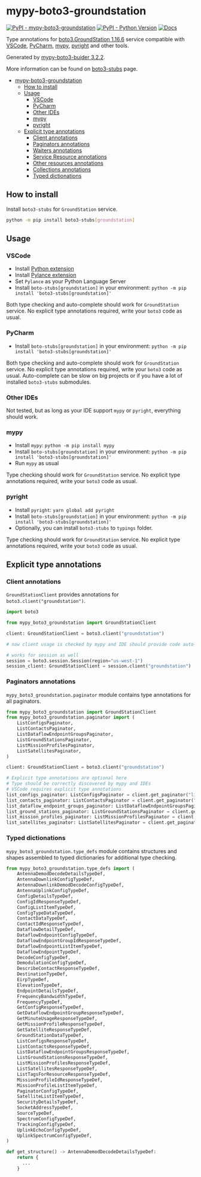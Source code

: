 # mypy-boto3-groundstation

[![PyPI - mypy-boto3-groundstation](https://img.shields.io/pypi/v/mypy-boto3-groundstation.svg?color=blue)](https://pypi.org/project/mypy-boto3-groundstation)
[![PyPI - Python Version](https://img.shields.io/pypi/pyversions/mypy-boto3-groundstation.svg?color=blue)](https://pypi.org/project/mypy-boto3-groundstation)
[![Docs](https://img.shields.io/readthedocs/mypy-boto3-builder.svg?color=blue)](https://mypy-boto3-builder.readthedocs.io/)

Type annotations for
[boto3.GroundStation 1.16.6](https://boto3.amazonaws.com/v1/documentation/api/1.16.6/reference/services/groundstation.html#GroundStation) service
compatible with
[VSCode](https://code.visualstudio.com/),
[PyCharm](https://www.jetbrains.com/pycharm/),
[mypy](https://github.com/python/mypy),
[pyright](https://github.com/microsoft/pyright)
and other tools.

Generated by [mypy-boto3-buider 3.2.2](https://github.com/vemel/mypy_boto3_builder).

More information can be found on [boto3-stubs](https://pypi.org/project/boto3-stubs/) page.

- [mypy-boto3-groundstation](#mypy-boto3-groundstation)
  - [How to install](#how-to-install)
  - [Usage](#usage)
    - [VSCode](#vscode)
    - [PyCharm](#pycharm)
    - [Other IDEs](#other-ides)
    - [mypy](#mypy)
    - [pyright](#pyright)
  - [Explicit type annotations](#explicit-type-annotations)
    - [Client annotations](#client-annotations)
    - [Paginators annotations](#paginators-annotations)
    - [Waiters annotations](#waiters-annotations)
    - [Service Resource annotations](#service-resource-annotations)
    - [Other resources annotations](#other-resources-annotations)
    - [Collections annotations](#collections-annotations)
    - [Typed dictionations](#typed-dictionations)

## How to install

Install `boto3-stubs` for `GroundStation` service.

```bash
python -m pip install boto3-stubs[groundstation]
```

## Usage

### VSCode

- Install [Python extension](https://marketplace.visualstudio.com/items?itemName=ms-python.python)
- Install [Pylance extension](https://marketplace.visualstudio.com/items?itemName=ms-python.vscode-pylance)
- Set `Pylance` as your Python Language Server
- Install `boto-stubs[groundstation]` in your environment: `python -m pip install 'boto3-stubs[groundstation]'`

Both type checking and auto-complete should work for `GroundStation` service.
No explicit type annotations required, write your `boto3` code as usual.

### PyCharm

- Install `boto-stubs[groundstation]` in your environment: `python -m pip install 'boto3-stubs[groundstation]'`

Both type checking and auto-complete should work for `GroundStation` service.
No explicit type annotations required, write your `boto3` code as usual.
Auto-complete can be slow on big projects or if you have a lot of installed `boto3-stubs` submodules.

### Other IDEs

Not tested, but as long as your IDE support `mypy` or `pyright`, everything should work.

### mypy

- Install `mypy`: `python -m pip install mypy`
- Install `boto-stubs[groundstation]` in your environment: `python -m pip install 'boto3-stubs[groundstation]'`
- Run `mypy` as usual

Type checking should work for `GroundStation` service.
No explicit type annotations required, write your `boto3` code as usual.

### pyright

- Install `pyright`: `yarn global add pyright`
- Install `boto-stubs[groundstation]` in your environment: `python -m pip install 'boto3-stubs[groundstation]'`
- Optionally, you can install `boto3-stubs` to `typings` folder.

Type checking should work for `GroundStation` service.
No explicit type annotations required, write your `boto3` code as usual.

## Explicit type annotations

### Client annotations

`GroundStationClient` provides annotations for `boto3.client("groundstation")`.

```python
import boto3

from mypy_boto3_groundstation import GroundStationClient

client: GroundStationClient = boto3.client("groundstation")

# now client usage is checked by mypy and IDE should provide code auto-complete

# works for session as well
session = boto3.session.Session(region="us-west-1")
session_client: GroundStationClient = session.client("groundstation")
```

### Paginators annotations

`mypy_boto3_groundstation.paginator` module contains type annotations for all paginators.

```python
from mypy_boto3_groundstation import GroundStationClient
from mypy_boto3_groundstation.paginator import (
    ListConfigsPaginator,
    ListContactsPaginator,
    ListDataflowEndpointGroupsPaginator,
    ListGroundStationsPaginator,
    ListMissionProfilesPaginator,
    ListSatellitesPaginator,
)

client: GroundStationClient = boto3.client("groundstation")

# Explicit type annotations are optional here
# Type should be correctly discovered by mypy and IDEs
# VSCode requires explicit type annotations
list_configs_paginator: ListConfigsPaginator = client.get_paginator("list_configs")
list_contacts_paginator: ListContactsPaginator = client.get_paginator("list_contacts")
list_dataflow_endpoint_groups_paginator: ListDataflowEndpointGroupsPaginator = client.get_paginator("list_dataflow_endpoint_groups")
list_ground_stations_paginator: ListGroundStationsPaginator = client.get_paginator("list_ground_stations")
list_mission_profiles_paginator: ListMissionProfilesPaginator = client.get_paginator("list_mission_profiles")
list_satellites_paginator: ListSatellitesPaginator = client.get_paginator("list_satellites")
```







### Typed dictionations

`mypy_boto3_groundstation.type_defs` module contains structures and shapes assembled
to typed dictionaries for additional type checking.

```python
from mypy_boto3_groundstation.type_defs import (
    AntennaDemodDecodeDetailsTypeDef,
    AntennaDownlinkConfigTypeDef,
    AntennaDownlinkDemodDecodeConfigTypeDef,
    AntennaUplinkConfigTypeDef,
    ConfigDetailsTypeDef,
    ConfigIdResponseTypeDef,
    ConfigListItemTypeDef,
    ConfigTypeDataTypeDef,
    ContactDataTypeDef,
    ContactIdResponseTypeDef,
    DataflowDetailTypeDef,
    DataflowEndpointConfigTypeDef,
    DataflowEndpointGroupIdResponseTypeDef,
    DataflowEndpointListItemTypeDef,
    DataflowEndpointTypeDef,
    DecodeConfigTypeDef,
    DemodulationConfigTypeDef,
    DescribeContactResponseTypeDef,
    DestinationTypeDef,
    EirpTypeDef,
    ElevationTypeDef,
    EndpointDetailsTypeDef,
    FrequencyBandwidthTypeDef,
    FrequencyTypeDef,
    GetConfigResponseTypeDef,
    GetDataflowEndpointGroupResponseTypeDef,
    GetMinuteUsageResponseTypeDef,
    GetMissionProfileResponseTypeDef,
    GetSatelliteResponseTypeDef,
    GroundStationDataTypeDef,
    ListConfigsResponseTypeDef,
    ListContactsResponseTypeDef,
    ListDataflowEndpointGroupsResponseTypeDef,
    ListGroundStationsResponseTypeDef,
    ListMissionProfilesResponseTypeDef,
    ListSatellitesResponseTypeDef,
    ListTagsForResourceResponseTypeDef,
    MissionProfileIdResponseTypeDef,
    MissionProfileListItemTypeDef,
    PaginatorConfigTypeDef,
    SatelliteListItemTypeDef,
    SecurityDetailsTypeDef,
    SocketAddressTypeDef,
    SourceTypeDef,
    SpectrumConfigTypeDef,
    TrackingConfigTypeDef,
    UplinkEchoConfigTypeDef,
    UplinkSpectrumConfigTypeDef,
)

def get_structure() -> AntennaDemodDecodeDetailsTypeDef:
    return {
      ...
    }
```
